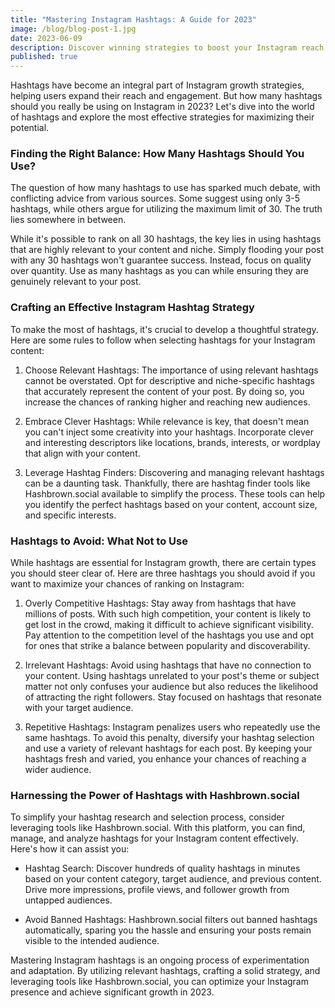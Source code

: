 ```yaml
---
title: "Mastering Instagram Hashtags: A Guide for 2023"
image: /blog/blog-post-1.jpg
date: 2023-06-09
description: Discover winning strategies to boost your Instagram reach in 2023. Find the right balance, craft a winning strategy, and leverage Hashbrown.social.
published: true
---
```


Hashtags have become an integral part of Instagram growth strategies, helping users expand their reach and engagement. But how many hashtags should you really be using on Instagram in 2023? Let's dive into the world of hashtags and explore the most effective strategies for maximizing their potential.

### Finding the Right Balance: How Many Hashtags Should You Use?

The question of how many hashtags to use has sparked much debate, with conflicting advice from various sources. Some suggest using only 3-5 hashtags, while others argue for utilizing the maximum limit of 30. The truth lies somewhere in between.

While it's possible to rank on all 30 hashtags, the key lies in using hashtags that are highly relevant to your content and niche. Simply flooding your post with any 30 hashtags won't guarantee success. Instead, focus on quality over quantity. Use as many hashtags as you can while ensuring they are genuinely relevant to your post.

### Crafting an Effective Instagram Hashtag Strategy

To make the most of hashtags, it's crucial to develop a thoughtful strategy. Here are some rules to follow when selecting hashtags for your Instagram content:

1. Choose Relevant Hashtags: The importance of using relevant hashtags cannot be overstated. Opt for descriptive and niche-specific hashtags that accurately represent the content of your post. By doing so, you increase the chances of ranking higher and reaching new audiences.

2. Embrace Clever Hashtags: While relevance is key, that doesn't mean you can't inject some creativity into your hashtags. Incorporate clever and interesting descriptors like locations, brands, interests, or wordplay that align with your content.

3. Leverage Hashtag Finders: Discovering and managing relevant hashtags can be a daunting task. Thankfully, there are hashtag finder tools like Hashbrown.social available to simplify the process. These tools can help you identify the perfect hashtags based on your content, account size, and specific interests.

### Hashtags to Avoid: What Not to Use

While hashtags are essential for Instagram growth, there are certain types you should steer clear of. Here are three hashtags you should avoid if you want to maximize your chances of ranking on Instagram:

1. Overly Competitive Hashtags: Stay away from hashtags that have millions of posts. With such high competition, your content is likely to get lost in the crowd, making it difficult to achieve significant visibility. Pay attention to the competition level of the hashtags you use and opt for ones that strike a balance between popularity and discoverability.

2. Irrelevant Hashtags: Avoid using hashtags that have no connection to your content. Using hashtags unrelated to your post's theme or subject matter not only confuses your audience but also reduces the likelihood of attracting the right followers. Stay focused on hashtags that resonate with your target audience.

3. Repetitive Hashtags: Instagram penalizes users who repeatedly use the same hashtags. To avoid this penalty, diversify your hashtag selection and use a variety of relevant hashtags for each post. By keeping your hashtags fresh and varied, you enhance your chances of reaching a wider audience.

### Harnessing the Power of Hashtags with Hashbrown.social

To simplify your hashtag research and selection process, consider leveraging tools like Hashbrown.social. With this platform, you can find, manage, and analyze hashtags for your Instagram content effectively. Here's how it can assist you:

- Hashtag Search: Discover hundreds of quality hashtags in minutes based on your content category, target audience, and previous content. Drive more impressions, profile views, and follower growth from untapped audiences.

<!-- - Competitor Research: Observe top-performing hashtag content related to your niche, helping you gauge whether your own content is a good fit and identify trends. -->

- Avoid Banned Hashtags: Hashbrown.social filters out banned hashtags automatically, sparing you the hassle and ensuring your posts remain visible to the intended audience.

Mastering Instagram hashtags is an ongoing process of experimentation and adaptation. By utilizing relevant hashtags, crafting a solid strategy, and leveraging tools like Hashbrown.social, you can optimize your Instagram presence and achieve significant growth in 2023.
